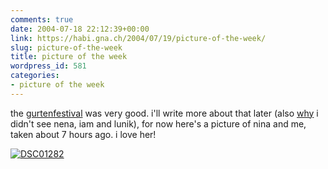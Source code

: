 ```yaml
---
comments: true
date: 2004-07-18 22:12:39+00:00
link: https://habi.gna.ch/2004/07/19/picture-of-the-week/
slug: picture-of-the-week
title: picture of the week
wordpress_id: 581
categories:
- picture of the week
---
```


the [gurtenfestival](http://www.gurtenfestival.ch/) was very good. i'll write more about that later (also [why](http://globalgutz.org/) i didn't see nena, iam and lunik), for now here's a picture of nina and me, taken about 7 hours ago.
i love her!

[![DSC01282](https://habi.gna.ch/blog/images/DSC01282-tm.jpg)](https://habi.gna.ch/blog/images/DSC01282.JPG)
